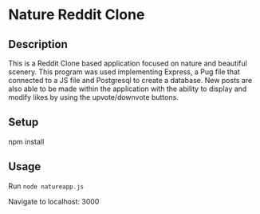 # Nature Reddit Clone

## Description
This is a Reddit Clone based application focused on nature and beautiful scenery. This program was used implementing Express, a Pug file that connected to a JS file and Postgresql to create a database. New posts are also able to be made within the application with the ability to display and modify likes by using the upvote/downvote buttons.

## Setup
npm install



## Usage
Run `node natureapp.js`

Navigate to localhost: 3000
